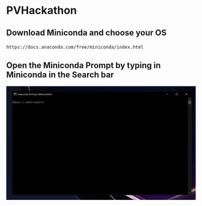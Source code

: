 # PVHackathon

## Download Miniconda and choose your OS
```
https://docs.anaconda.com/free/miniconda/index.html
```
## Open the Miniconda Prompt by typing in Miniconda in the Search bar
![plot](https://github.com/devrickw/PVHackathon/blob/3a3bb74a3e5f2c6220a358dc38ba9bc4a04ae6f5/minicondasnap.PNG)

